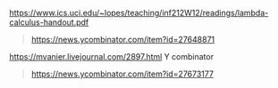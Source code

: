 https://www.ics.uci.edu/~lopes/teaching/inf212W12/readings/lambda-calculus-handout.pdf
> https://news.ycombinator.com/item?id=27648871

https://mvanier.livejournal.com/2897.html Y combinator
> https://news.ycombinator.com/item?id=27673177